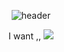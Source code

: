 <div align="center"> 

![header](https://capsule-render.vercel.app/api?type=wave&color=auto&height=300&section=header&text=HELLO!%20render&fontSize=90)

<div align=center>


I want ,, ![](https://img.shields.io/badge/Java-ED8B00?style=for-the-badge&logo=openjdk&logoColor=white)
<!--
**DeepSoupp/DeepSoupp** is a ✨ _special_ ✨ repository because its `README.md` (this file) appears on your GitHub profile.

Here are some ideas to get you started:

- 🔭 I’m currently working on ...
- 🌱 I’m currently learning ...
- 👯 I’m looking to collaborate on ...
- 🤔 I’m looking for help with ...
- 💬 Ask me about ...
- 📫 How to reach me: ...
- 😄 Pronouns: ...
- ⚡ Fun fact: ...
-->
